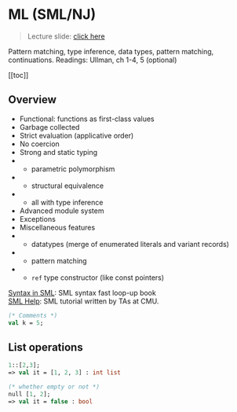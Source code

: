 # ML (SML/NJ)

> Lecture slide: [click here](https://www.kdocs.cn/p/107488041032)

Pattern matching, type inference, data types, pattern matching, continuations.
Readings: Ullman, ch 1-4, 5 (optional)

[[toc]]

## Overview

- Functional: functions as first-class values
- Garbage collected
- Strict evaluation (applicative order)
- No coercion
- Strong and static typing
- - parametric polymorphism
- - structural equivalence
- - all with type inference
- Advanced module system
- Exceptions
- Miscellaneous features
- - datatypes (merge of enumerated literals and variant records)
- - pattern matching
- - `ref` type constructor (like const pointers)

[Syntax in SML](http://rigaux.org/language-study/syntax-across-languages-per-language/SML.html): SML syntax fast loop-up book
<br>
[SML Help](https://smlhelp.github.io/book/index.html): SML tutorial written by TAs at CMU.

```sml
(* Comments *)
val k = 5;
```

## List operations

```sml
1::[2,3];
=> val it = [1, 2, 3] : int list

(* whether empty or not *)
null [1, 2];
=> val it = false : bool


```
